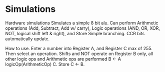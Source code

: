 # Simulations
Hardware simulations
Simulates a simple 8 bit alu.
Can perform Arithmetic operations (Add, Subtract, Add w/ carry), Logic operations (AND, OR, XOR, NOT, logical shift left & right), and Store
Simple branching. CCR bits automatically update.

How to use.
Enter a number into Register A, and Register C max of 255. Then select an operation. Shifts and NOT operate on Register B only, all other logic ops and Arithmetic ops are performed B <- A logicOp(ArithmeticOp) C. Store C <- B.
